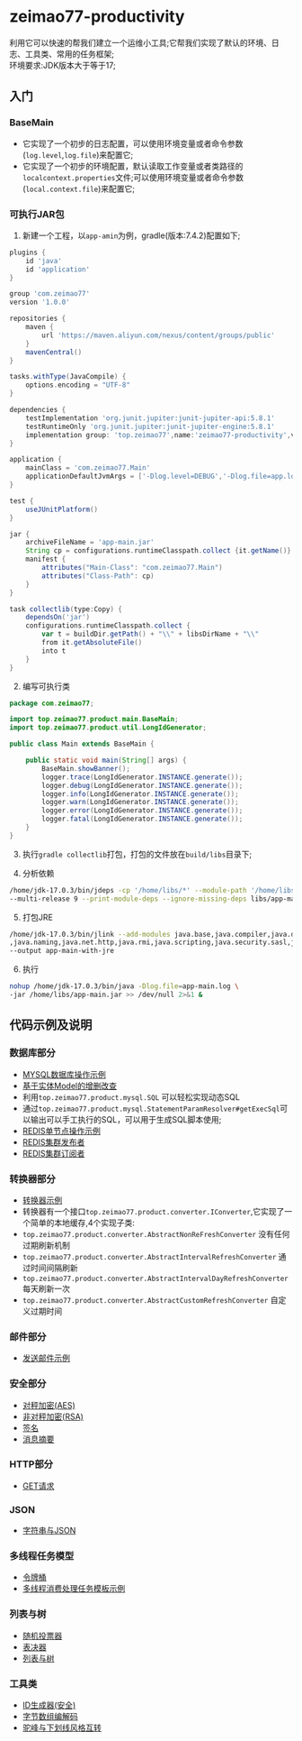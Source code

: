 # zeimao77-productivity

利用它可以快速的帮我们建立一个运维小工具;它帮我们实现了默认的环境、日志、工具类、常用的任务框架;  
环境要求:JDK版本大于等于17;  

## 入门  

### BaseMain

  - 它实现了一个初步的日志配置，可以使用环境变量或者命令参数(`log.level`,`log.file`)来配置它;
  - 它实现了一个初步的环境配置，默认读取工作变量或者类路径的`localcontext.properties`文件;可以使用环境变量或者命令参数(`local.context.file`)来配置它;

### 可执行JAR包

1. 新建一个工程，以`app-amin`为例，gradle(版本:7.4.2)配置如下;

```groovy
plugins {
    id 'java'
    id 'application'
}

group 'com.zeimao77'
version '1.0.0'

repositories {
    maven {
        url 'https://maven.aliyun.com/nexus/content/groups/public'
    }
    mavenCentral()
}

tasks.withType(JavaCompile) {
    options.encoding = "UTF-8"
}

dependencies {
    testImplementation 'org.junit.jupiter:junit-jupiter-api:5.8.1'
    testRuntimeOnly 'org.junit.jupiter:junit-jupiter-engine:5.8.1'
    implementation group: 'top.zeimao77',name:'zeimao77-productivity',version: '2.0.7'
}

application {
    mainClass = 'com.zeimao77.Main'
    applicationDefaultJvmArgs = ['-Dlog.level=DEBUG','-Dlog.file=app.log']
}

test {
    useJUnitPlatform()
}

jar {
    archiveFileName = 'app-main.jar'
    String cp = configurations.runtimeClasspath.collect {it.getName()}.join(" ")
    manifest {
        attributes("Main-Class": "com.zeimao77.Main")
        attributes("Class-Path": cp)
    }
}

task collectlib(type:Copy) {
    dependsOn('jar')
    configurations.runtimeClasspath.collect {
        var t = buildDir.getPath() + "\\" + libsDirName + "\\"
        from it.getAbsoluteFile()
        into t
    }
}
```

2. 编写可执行类

```java
package com.zeimao77;

import top.zeimao77.product.main.BaseMain;
import top.zeimao77.product.util.LongIdGenerator;

public class Main extends BaseMain {

    public static void main(String[] args) {
        BaseMain.showBanner();
        logger.trace(LongIdGenerator.INSTANCE.generate());
        logger.debug(LongIdGenerator.INSTANCE.generate());
        logger.info(LongIdGenerator.INSTANCE.generate());
        logger.warn(LongIdGenerator.INSTANCE.generate());
        logger.error(LongIdGenerator.INSTANCE.generate());
        logger.fatal(LongIdGenerator.INSTANCE.generate());
    }
}
```

3. 执行`gradle collectlib`打包，打包的文件放在`build/libs`目录下;

4. 分析依赖

```bash
/home/jdk-17.0.3/bin/jdeps -cp '/home/libs/*' --module-path '/home/libs/*' \
--multi-release 9 --print-module-deps --ignore-missing-deps libs/app-main.jar
```

5. 打包JRE

```bash
/home/jdk-17.0.3/bin/jlink --add-modules java.base,java.compiler,java.desktop,java.management\
,java.naming,java.net.http,java.rmi,java.scripting,java.security.sasl,java.sql,jdk.unsupported \
--output app-main-with-jre
```

6. 执行

```bash
nohup /home/jdk-17.0.3/bin/java -Dlog.file=app-main.log \
-jar /home/libs/app-main.jar >> /dev/null 2>&1 &
```

## 代码示例及说明

### 数据库部分

- [MYSQL数据库操作示例](https://github.com/zeimao77/zeimao77-productivity/blob/master/zeimao77-productivity/src/test/java/top/zeimao77/product/mysql/SimpleMysqlTest.java)
- [基于实体Model的增删改查](https://github.com/zeimao77/zeimao77-productivity/blob/master/zeimao77-productivity/src/test/java/top/zeimao77/product/mysql/SimpleRepositoryTest.java)
- 利用`top.zeimao77.product.mysql.SQL` 可以轻松实现动态SQL
- 通过`top.zeimao77.product.mysql.StatementParamResolver#getExecSql`可以输出可以手工执行的SQL，可以用于生成SQL脚本使用;
- [REDIS单节点操作示例](https://github.com/zeimao77/zeimao77-productivity/blob/master/zeimao77-productivity/src/test/java/top/zeimao77/product/redis/SimpleJedisTest.java)
- [REDIS集群发布者](https://github.com/zeimao77/zeimao77-productivity/blob/master/zeimao77-productivity/src/test/java/top/zeimao77/product/redis/JedisClusterBuilderTest2.java)
- [REDIS集群订阅者](https://github.com/zeimao77/zeimao77-productivity/blob/master/zeimao77-productivity/src/test/java/top/zeimao77/product/redis/JedisClusterBuilderTest.java)

### 转换器部分

- [转换器示例](https://github.com/zeimao77/zeimao77-productivity/blob/master/zeimao77-productivity/src/test/java/top/zeimao77/product/converter/AbstractIntervalRefreshConverterTest.java)
- 转换器有一个接口`top.zeimao77.product.converter.IConverter`,它实现了一个简单的本地缓存,4个实现子类:
- `top.zeimao77.product.converter.AbstractNonReFreshConverter` 没有任何过期刷新机制
- `top.zeimao77.product.converter.AbstractIntervalRefreshConverter` 通过时间间隔刷新
- `top.zeimao77.product.converter.AbstractIntervalDayRefreshConverter` 每天刷新一次
- `top.zeimao77.product.converter.AbstractCustomRefreshConverter` 自定义过期时间

### 邮件部分

- [发送邮件示例](https://github.com/zeimao77/zeimao77-productivity/blob/master/zeimao77-productivity/src/test/java/top/zeimao77/product/email/SimpleEmailSenderTest.java)

### 安全部分

- [对秤加密(AES)](https://github.com/zeimao77/zeimao77-productivity/blob/master/zeimao77-productivity/src/test/java/top/zeimao77/product/security/AesUtilTest.java)
- [非对秤加密(RSA)](https://github.com/zeimao77/zeimao77-productivity/blob/master/zeimao77-productivity/src/test/java/top/zeimao77/product/security/RsaUtilTest.java)
- [签名](https://github.com/zeimao77/zeimao77-productivity/blob/master/zeimao77-productivity/src/test/java/top/zeimao77/product/security/RsaSignUtilTest.java)
- [消息摘要](https://github.com/zeimao77/zeimao77-productivity/blob/master/zeimao77-productivity/src/test/java/top/zeimao77/product/security/DigestUtilTest.java)

### HTTP部分

- [GET请求](https://github.com/zeimao77/zeimao77-productivity/blob/master/zeimao77-productivity/src/test/java/top/zeimao77/product/http/HttpClientUtilTest.java)

### JSON

- [字符串与JSON](https://github.com/zeimao77/zeimao77-productivity/blob/master/zeimao77-productivity/src/test/java/top/zeimao77/product/json/IjsonTest.java)

### 多线程任务模型

- [令牌桶](https://github.com/zeimao77/zeimao77-productivity/blob/master/zeimao77-productivity/src/test/java/top/zeimao77/product/jobs/TokenBucketTest.java)
- [多线程消费处理任务模板示例](https://github.com/zeimao77/zeimao77-productivity/blob/master/zeimao77-productivity/src/test/java/top/zeimao77/product/jobs/JobExecTemplateTest.java)

### 列表与树

- [随机投票器](https://github.com/zeimao77/zeimao77-productivity/blob/master/zeimao77-productivity/src/test/java/top/zeimao77/product/tree/RandomVoterTest.java)
- [表决器](https://github.com/zeimao77/zeimao77-productivity/blob/master/zeimao77-productivity/src/test/java/top/zeimao77/product/tree/ThresholdVoterComponentTest.java)
- [列表与树](https://github.com/zeimao77/zeimao77-productivity/blob/master/zeimao77-productivity/src/test/java/top/zeimao77/product/tree/TreeUtilTest.java)

### 工具类

- [ID生成器(安全)](https://github.com/zeimao77/zeimao77-productivity/blob/master/zeimao77-productivity/src/test/java/top/zeimao77/product/util/LongIdGeneratorTest.java)
- [字节数组编解码](https://github.com/zeimao77/zeimao77-productivity/blob/master/zeimao77-productivity/src/test/java/top/zeimao77/product/util/ByteArrayCoDesUtilTest.java)
- [驼峰与下划线风格互转](https://github.com/zeimao77/zeimao77-productivity/blob/master/zeimao77-productivity/src/test/java/top/zeimao77/product/util/WordUtilTest.java)